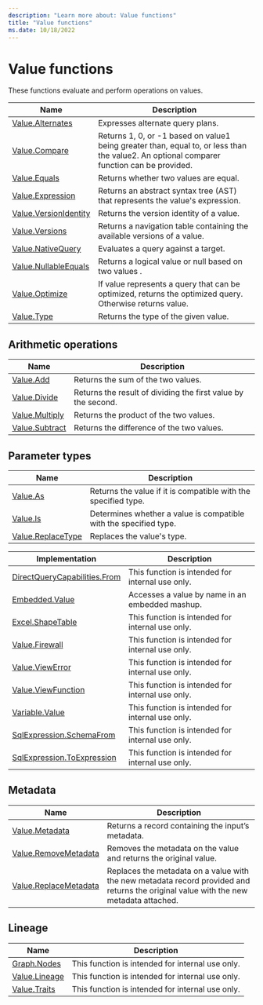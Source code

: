 ```yaml
---
description: "Learn more about: Value functions"
title: "Value functions"
ms.date: 10/18/2022
---
```

# Value functions

These functions evaluate and perform operations on values.

|Name|Description|
|------------|---------------|
|[Value.Alternates](value-alternates.md)|Expresses alternate query plans.|
|[Value.Compare](value-compare.md)|Returns 1, 0, or -1 based on value1 being greater than, equal to, or less than the value2. An optional comparer function can be provided.|
|[Value.Equals](value-equals.md)|Returns whether two values are equal.|
|[Value.Expression](value-expression.md)|Returns an abstract syntax tree (AST) that represents the value's expression.|
|[Value.VersionIdentity](value-versionidentity.md)|Returns the version identity of a value.|
|[Value.Versions](value-versions.md)|Returns a navigation table containing the available versions of a value.|
|[Value.NativeQuery](value-nativequery.md) | Evaluates a query against a target.|
|[Value.NullableEquals](value-nullableequals.md)|Returns a logical value or null based on two values .|
|[Value.Optimize](value-optimize.md)|If value represents a query that can be optimized, returns the optimized query. Otherwise returns value.
|[Value.Type](value-type.md) | Returns the type of the given value.|

## Arithmetic operations

|Name|Description|
|------------|---------------|
|[Value.Add](value-add.md)|Returns the sum of the two values.|
|[Value.Divide](value-divide.md)|Returns the result of dividing the first value by the second.|
|[Value.Multiply](value-multiply.md)|Returns the product of the two values.|
|[Value.Subtract](value-subtract.md)|Returns the difference of the two values.|

## Parameter types

|Name|Description|
|--------|---------------|
|[Value.As](value-as.md)|Returns the value if it is compatible with the specified type.|
|[Value.Is](value-is.md)|Determines whether a value is compatible with the specified type.|
|[Value.ReplaceType](value-replacetype.md)|Replaces the value's type.|

|Implementation | Description
|-------------- | -----------
|[DirectQueryCapabilities.From](directquerycapabilities-from.md) | This function is intended for internal use only.|
|[Embedded.Value](embedded-value.md) | Accesses a value by name in an embedded mashup.|
|[Excel.ShapeTable](excel-shapetable.md) | This function is intended for internal use only.|
|[Value.Firewall](value-firewall.md) | This function is intended for internal use only.|
|[Value.ViewError](value-viewerror.md) | This function is intended for internal use only.|
|[Value.ViewFunction](value-viewfunction.md) | This function is intended for internal use only.|
|[Variable.Value](variable-value.md) | This function is intended for internal use only.|
|[SqlExpression.SchemaFrom](sqlexpression-schemafrom.md) | This function is intended for internal use only.|
|[SqlExpression.ToExpression](sqlexpression-toexpression.md) | This function is intended for internal use only.|

## Metadata

|Name|Description|
|------------|---------------|
|[Value.Metadata](value-metadata.md)|Returns a record containing the input’s metadata.|
|[Value.RemoveMetadata](value-removemetadata.md)|Removes the metadata on the value and returns the original value.|
|[Value.ReplaceMetadata](value-replacemetadata.md)|Replaces the metadata on a value with the new metadata record provided and returns the original value with the new metadata attached.|

## Lineage

|Name|Description|
| ------ | --------- |
|[Graph.Nodes](graph-nodes.md)|This function is intended for internal use only.|
|[Value.Lineage](value-lineage.md)|This function is intended for internal use only.|
|[Value.Traits](value-traits.md)|This function is intended for internal use only.|
  